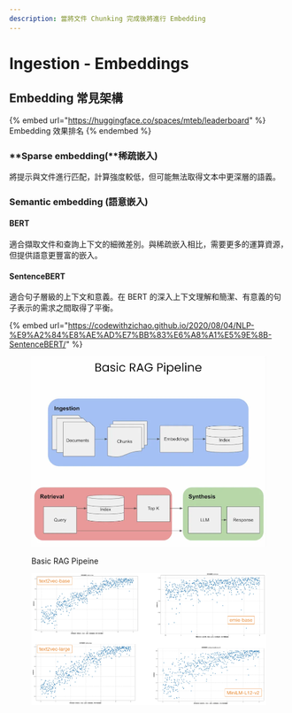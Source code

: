 ```yaml
---
description: 當將文件 Chunking 完成後將進行 Embedding
---
```


# Ingestion - Embeddings

## Embedding 常見架構

{% embed url="https://huggingface.co/spaces/mteb/leaderboard" %}
Embedding 效果排名
{% endembed %}

### **Sparse embedding(**稀疏嵌入)

將提示與文件進行匹配，計算強度較低，但可能無法取得文本中更深層的語義。



### **Semantic embedding (**語意嵌入**)**

#### **BERT**

適合擷取文件和查詢上下文的細微差別。與稀疏嵌入相比，需要更多的運算資源，但提供語意更豐富的嵌入。

#### **SentenceBERT**

適合句子層級的上下文和意義。在 BERT 的深入上下文理解和簡潔、有意義的句子表示的需求之間取得了平衡。

{% embed url="https://codewithzichao.github.io/2020/08/04/NLP-%E9%A2%84%E8%AE%AD%E7%BB%83%E6%A8%A1%E5%9E%8B-SentenceBERT/" %}



<figure><img src="../.gitbook/assets/image (1) (1) (1).png" alt=""><figcaption><p>Basic RAG Pipeine</p></figcaption></figure>

<figure><img src="../.gitbook/assets/image (9).png" alt=""><figcaption></figcaption></figure>
